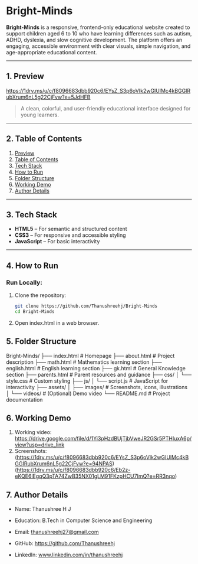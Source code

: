 #  Bright-Minds

**Bright-Minds** is a responsive, frontend-only educational website created to support children aged 6 to 10 who have learning differences such as autism, ADHD, dyslexia, and slow cognitive development. The platform offers an engaging, accessible environment with clear visuals, simple navigation, and age-appropriate educational content.

---

## 1. Preview

https://1drv.ms/u/c/f8096683dbb920c6/EYsZ_S3p6oVIk2wGIUlMc4kBGGIRubXrum6nL5g22CjFvw?e=5JdHFB
> A clean, colorful, and user-friendly educational interface designed for young learners.

---

## 2. Table of Contents

1. [Preview](#1-preview)  
2. [Table of Contents](#2-table-of-contents)  
3. [Tech Stack](#3-tech-stack)  
4. [How to Run](#4-how-to-run)  
5. [Folder Structure](#5-folder-structure)  
6. [Working Demo](#6-working-demo)  
7. [Author Details](#7-author-details)

---

## 3. Tech Stack

- **HTML5** – For semantic and structured content  
- **CSS3** – For responsive and accessible styling  
- **JavaScript** – For basic interactivity  

---

## 4. How to Run

###  Run Locally:
1. Clone the repository:
   ```bash
   git clone https://github.com/Thanushreehj/Bright-Minds
   cd Bright-Minds
2. Open index.html in a web browser.

## 5. Folder Structure

Bright-Minds/
├── index.html             # Homepage
├── about.html             # Project description
├── math.html              # Mathematics learning section
├── english.html           # English learning section
├── gk.html                # General Knowledge section
├── parents.html           # Parent resources and guidance
├── css/
│   └── style.css          # Custom styling
├── js/
│   └── script.js          # JavaScript for interactivity
├── assets/
│   ├── images/            # Screenshots, icons, illustrations
│   └── videos/            # (Optional) Demo video
└── README.md              # Project documentation

## 6. Working Demo

1. Working video: https://drive.google.com/file/d/1Yi3pHzdBUjTjbVweJR2GSr5PTHIuxA6p/view?usp=drive_link
2. Screenshots: (https://1drv.ms/u/c/f8096683dbb920c6/EYsZ_S3p6oVIk2wGIUlMc4kBGGIRubXrum6nL5g22CjFvw?e=94NPAS)
   (https://1drv.ms/u/c/f8096683dbb920c6/Eb2z-eKQE6lEgqQ3pTA74ZwB35NX01gLM91FKzpHCU7ImQ?e=RR3nqo)

## 7. Author Details
- Name: Thanushree H J
- Education: B.Tech in Computer Science and Engineering 


- Email: thanushreehj27@gmail.com
- GitHub: https://github.com/Thanushreehj
- LinkedIn: www.linkedin.com/in/thanushreehj




